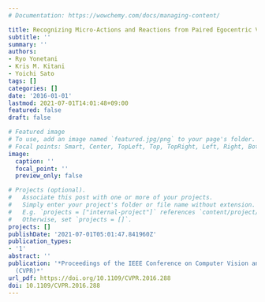 ```yaml
---
# Documentation: https://wowchemy.com/docs/managing-content/

title: Recognizing Micro-Actions and Reactions from Paired Egocentric Videos
subtitle: ''
summary: ''
authors:
- Ryo Yonetani
- Kris M. Kitani
- Yoichi Sato
tags: []
categories: []
date: '2016-01-01'
lastmod: 2021-07-01T14:01:48+09:00
featured: false
draft: false

# Featured image
# To use, add an image named `featured.jpg/png` to your page's folder.
# Focal points: Smart, Center, TopLeft, Top, TopRight, Left, Right, BottomLeft, Bottom, BottomRight.
image:
  caption: ''
  focal_point: ''
  preview_only: false

# Projects (optional).
#   Associate this post with one or more of your projects.
#   Simply enter your project's folder or file name without extension.
#   E.g. `projects = ["internal-project"]` references `content/project/deep-learning/index.md`.
#   Otherwise, set `projects = []`.
projects: []
publishDate: '2021-07-01T05:01:47.841960Z'
publication_types:
- '1'
abstract: ''
publication: '*Proceedings of the IEEE Conference on Computer Vision and Pattern Recognition
  (CVPR)*'
url_pdf: https://doi.org/10.1109/CVPR.2016.288
doi: 10.1109/CVPR.2016.288
---
```

